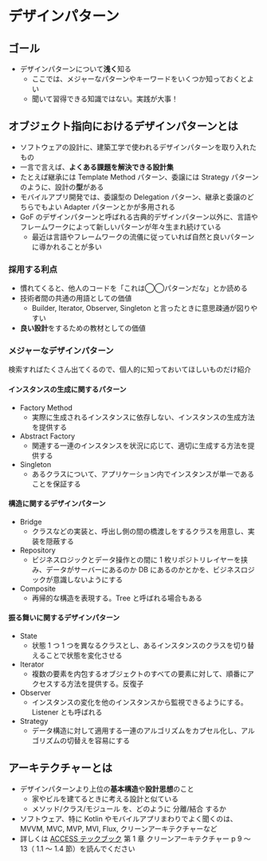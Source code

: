 # デザインパターン

## ゴール

* デザインパターンについて**浅く**知る
  * ここでは、メジャーなパターンやキーワードをいくつか知っておくとよい
  * 聞いて習得できる知識ではない。実践が大事！

## オブジェクト指向におけるデザインパターンとは

* ソフトウェアの設計に、建築工学で使われるデザインパターンを取り入れたもの
* 一言で言えば、**よくある課題を解決できる設計集**
* たとえば継承には Template Method パターン、委譲には Strategy パターンのように、設計の**型**がある
* モバイルアプリ開発では、委譲型の Delegation パターン、継承と委譲のどちらでもよい Adapter パターンとかが多用される
* GoF のデザインパターンと呼ばれる古典的デザインパターン以外に、言語やフレームワークによって新しいパターンが年々生まれ続けている
  * 最近は言語やフレームワークの流儀に従っていれば自然と良いパターンに導かれることが多い

### 採用する利点

* 慣れてくると、他人のコードを「これは◯◯パターンだな」とか読める
* 技術者間の共通の用語としての価値
  * Builder, Iterator, Observer, Singleton と言ったときに意思疎通が図りやすい
* **良い設計**をするための教材としての価値

### メジャーなデザインパターン

検索すればたくさん出てくるので、個人的に知っておいてほしいものだけ紹介

#### インスタンスの生成に関するパターン

* Factory Method
  * 実際に生成されるインスタンスに依存しない、インスタンスの生成方法を提供する
* Abstract Factory
  * 関連する一連のインスタンスを状況に応じて、適切に生成する方法を提供する
* Singleton
  * あるクラスについて、アプリケーション内でインスタンスが単一であることを保証する

#### 構造に関するデザインパターン

* Bridge
  * クラスなどの実装と、呼出し側の間の橋渡しをするクラスを用意し、実装を隠蔽する
* Repository
  * ビジネスロジックとデータ操作との間に 1 枚リポジトリレイヤーを挟み、データがサーバーにあるのか DB にあるのかとかを、ビジネスロジックが意識しないようにする
* Composite
  * 再帰的な構造を表現する。Tree と呼ばれる場合もある

#### 振る舞いに関するデザインパターン

* State
  * 状態 1 つ 1 つを異なるクラスとし、あるインスタンスのクラスを切り替えることで状態を変化させる
* Iterator
  * 複数の要素を内包するオブジェクトのすべての要素に対して、順番にアクセスする方法を提供する。反復子
* Observer
  * インスタンスの変化を他のインスタンスから監視できるようにする。Listener とも呼ばれる
* Strategy
  * データ構造に対して適用する一連のアルゴリズムをカプセル化し、アルゴリズムの切替えを容易にする

## アーキテクチャーとは

* デザインパターンより上位の**基本構造**や**設計思想**のこと
  * 家やビルを建てるときに考える設計と似ている
  * メソッド/クラス/モジュール を、どのように 分離/結合 するか
* ソフトウェア、特に Kotlin やモバイルアプリまわりでよく聞くのは、MVVM, MVC, MVP, MVI, Flux, クリーンアーキテクチャーなど
* 詳しくは [ACCESS テックブック](https://access-company.github.io/techbookfest/techbookfest7/ACCESS_techbook_ebook_20190922.pdf) 第 1 章 クリーンアーキテクチャー p 9 〜 13（ 1.1 〜 1.4 節）を読んでください